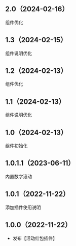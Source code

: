 ## 2.0（2024-02-16）
组件优化
## 1.3（2024-02-15）
组件说明优化
## 1.2（2024-02-13）
组件优化
## 1.1（2024-02-13）
组件说明优化
## 1.0（2024-02-13）
组件初始化
## 1.0.1.1（2023-06-11）
内置数字滚动
## 1.0.1（2022-11-22）
添加插件使用说明
## 1.0.0（2022-11-22）
- 发布【活动红包插件】
